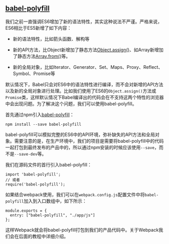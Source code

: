 ﻿
## [babel-polyfill](http://babeljs.io/docs/usage/polyfill/)
我们之前一直强调ES6增加了新的语法特性，其实这种说法不严谨。严格来说，ES6相比于ES5新增了如下内容：

 - 新的语法特性，比如箭头函数、解构等

 - 新的API方法，比Object新增加了静态方法[Object.assign()](https://developer.mozilla.org/en/docs/Web/JavaScript/Reference/Global_Objects/Object/assign)、如Array新增加了静态方法[Array.from()](https://developer.mozilla.org/en/docs/Web/JavaScript/Reference/Global_Objects/Array/from)等。

 - 新的全局对象，比如Iterator、Generator、Set、Maps、Proxy、Reflect、Symbol、Promise等

默认情况下，Babel只会对ES6中的语法特性进行编译，而不会对新增的API方法以及新的全局对象进行处理。比如我们使用了ES6的`Object.assign()`方法或`Promise`类，这样默认情况下Babel编译出的代码会在不支持这两个特性的浏览器中会出现问题。为了解决这个问题，我们可以使用babel-polyfill。

首先通过npm引入[babel-polyfill]()：

```
npm install --save babel-polyfill
```

babel-polyfill可以模拟完整的ES6中的API环境，弥补缺失的API方法和全局对象。需要注意的是，在生产环境中，我们的项目是需要将babel-polyfill中的代码一起打包到最终发布的产品中的，所以通过npm安装的时候应该使用`--save`，而不是`--save-dev`等。

我们在源码文件的首行引入babel-polyfill：
```
import 'babel-polyfill';
// 或者
require('babel-polyfill');
```

如果结合webpack使用，我们可以在`webpack.config.js`配置文件中将`babel-polyfill`加入到入口数组中，如下所示：

```
module.exports = {
  entry: ["babel-polyfill", "./app/js"]
};
```

这样Webpack就会将babel-polyfill打包到我们的产品代码中。关于Webpack我们会在后面的教程中详细介绍。